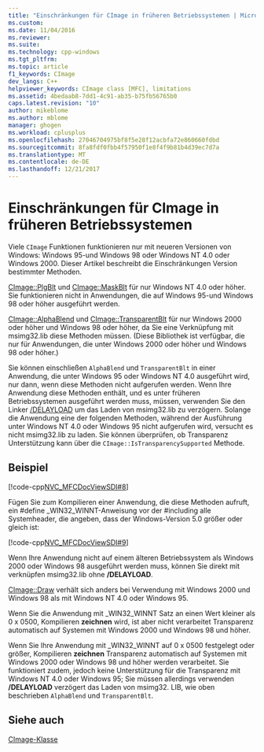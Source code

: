 ```yaml
---
title: "Einschränkungen für CImage in früheren Betriebssystemen | Microsoft Docs"
ms.custom: 
ms.date: 11/04/2016
ms.reviewer: 
ms.suite: 
ms.technology: cpp-windows
ms.tgt_pltfrm: 
ms.topic: article
f1_keywords: CImage
dev_langs: C++
helpviewer_keywords: CImage class [MFC], limitations
ms.assetid: 4bedaab8-7dd1-4c91-ab35-b75fb56765b0
caps.latest.revision: "10"
author: mikeblome
ms.author: mblome
manager: ghogen
ms.workload: cplusplus
ms.openlocfilehash: 27046704975bf8f5e28f12acbfa72e860660fdbd
ms.sourcegitcommit: 8fa8fdf0fbb4f57950f1e8f4f9b81b4d39ec7d7a
ms.translationtype: MT
ms.contentlocale: de-DE
ms.lasthandoff: 12/21/2017
---
```

# <a name="cimage-limitations-with-earlier-operating-systems"></a>Einschränkungen für CImage in früheren Betriebssystemen
Viele `CImage` Funktionen funktionieren nur mit neueren Versionen von Windows: Windows 95-und Windows 98 oder Windows NT 4.0 oder Windows 2000. Dieser Artikel beschreibt die Einschränkungen Version bestimmter Methoden.  
  
 [CImage::PlgBlt](../atl-mfc-shared/reference/cimage-class.md#plgblt) und [CImage::MaskBlt](../atl-mfc-shared/reference/cimage-class.md#maskblt) für nur Windows NT 4.0 oder höher. Sie funktionieren nicht in Anwendungen, die auf Windows 95-und Windows 98 oder höher ausgeführt werden.  
  
 [CImage::AlphaBlend](../atl-mfc-shared/reference/cimage-class.md#alphablend) und [CImage::TransparentBlt](../atl-mfc-shared/reference/cimage-class.md#transparentblt) für nur Windows 2000 oder höher und Windows 98 oder höher, da Sie eine Verknüpfung mit msimg32.lib diese Methoden müssen. (Diese Bibliothek ist verfügbar, die nur für Anwendungen, die unter Windows 2000 oder höher und Windows 98 oder höher.)  
  
 Sie können einschließen `AlphaBlend` und `TransparentBlt` in einer Anwendung, die unter Windows 95 oder Windows NT 4.0 ausgeführt wird, nur dann, wenn diese Methoden nicht aufgerufen werden. Wenn Ihre Anwendung diese Methoden enthält, und es unter früheren Betriebssystemen ausgeführt werden muss, müssen, verwenden Sie den Linker [/DELAYLOAD](../build/reference/delayload-delay-load-import.md) um das Laden von msimg32.lib zu verzögern. Solange die Anwendung eine der folgenden Methoden, während der Ausführung unter Windows NT 4.0 oder Windows 95 nicht aufgerufen wird, versucht es nicht msimg32.lib zu laden. Sie können überprüfen, ob Transparenz Unterstützung kann über die `CImage::IsTransparencySupported` Methode.  
  
## <a name="example"></a>Beispiel  
 [!code-cpp[NVC_MFCDocViewSDI#8](../mfc/codesnippet/cpp/cimage-limitations-with-earlier-operating-systems_1.cpp)]  
  
 Fügen Sie zum Kompilieren einer Anwendung, die diese Methoden aufruft, ein #define _WIN32_WINNT-Anweisung vor der #including alle Systemheader, die angeben, dass der Windows-Version 5.0 größer oder gleich ist:  
  
 [!code-cpp[NVC_MFCDocViewSDI#9](../mfc/codesnippet/cpp/cimage-limitations-with-earlier-operating-systems_2.h)]  
  
 Wenn Ihre Anwendung nicht auf einem älteren Betriebssystem als Windows 2000 oder Windows 98 ausgeführt werden muss, können Sie direkt mit verknüpfen msimg32.lib ohne **/DELAYLOAD**.  
  
 [CImage::Draw](../atl-mfc-shared/reference/cimage-class.md#draw) verhält sich anders bei Verwendung mit Windows 2000 und Windows 98 als mit Windows NT 4.0 oder Windows 95.  
  
 Wenn Sie die Anwendung mit _WIN32_WINNT Satz an einen Wert kleiner als 0 x 0500, Kompilieren **zeichnen** wird, ist aber nicht verarbeitet Transparenz automatisch auf Systemen mit Windows 2000 und Windows 98 und höher.  
  
 Wenn Sie Ihre Anwendung mit _WIN32_WINNT auf 0 x 0500 festgelegt oder größer, Kompilieren **zeichnen** Transparenz automatisch auf Systemen mit Windows 2000 oder Windows 98 und höher werden verarbeitet. Sie funktioniert zudem, jedoch keine Unterstützung für die Transparenz mit Windows NT 4.0 oder Windows 95; Sie müssen allerdings verwenden **/DELAYLOAD** verzögert das Laden von msimg32. LIB, wie oben beschrieben `AlphaBlend` und `TransparentBlt`.  
  
## <a name="see-also"></a>Siehe auch  
 [CImage-Klasse](../atl-mfc-shared/reference/cimage-class.md)
